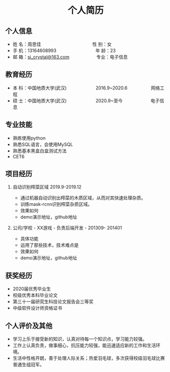 <center>
     <h1>个人简历</h1>
 </center>

## 个人信息 

* 姓 名：周思佳&emsp;&emsp;&emsp;&emsp;&emsp;&emsp;&emsp;&emsp;&emsp;&emsp;&emsp;&ensp;性 别：女  
* 手 机：13164608993&emsp;&emsp;&emsp;&emsp;&emsp;&emsp;&emsp;&emsp;&ensp; 年 龄：23
* 邮 箱：sj_crystal@163.com &emsp;&emsp;&emsp;&emsp;&emsp;&ensp; 专业：电子信息

## 教育经历

* 本 科：中国地质大学(武汉)&emsp;&emsp;&emsp;&emsp;&emsp;&emsp;&ensp;2016.9~2020.6&emsp;&emsp;&emsp;&emsp;&emsp; 网络工程       
* 硕 士：中国地质大学(武汉)&emsp;&emsp;&emsp;&emsp;&emsp;&emsp;&ensp;2020.9~至今&emsp;&emsp;&emsp;&emsp;&emsp;&emsp; 电子信息         

## 专业技能

* 熟练使用python
* 熟悉SQL语言，会使用MySQL
* 熟悉基本黑盒白盒测试方法
* CET6

## 项目经历

1. 自动识别榨菜区域 2019.9-2019.12 
    * 通过机器自动识别出榨菜的木质区域，从而对其快速处理杂质。
    * 训练mask-rcnn识别榨菜杂质区域。
    * 效果如何
    * demo演示地址，github地址 

2. 公司/学校 - XX游戏 - 负责后端开发 - 201309- 201401 
    * 具体功能 
    * 运用了那些技术，技术难点是
    * 效果如何
    * demo演示地址，github地址 

## 获奖经历
* 2020届优秀毕业生
* 校级优秀本科毕业论文
* 第三十一届研究生科技论文报告会三等奖
* 中级软件设计师资格证书

## 个人评价及其他 
* 学习上乐于接受新的知识，认真对待每一个知识点，学习能力较强。
* 工作上认真负责，做事细心，抗压能力较强，能迅速适应新的工作和生活环境。
* 生活中性格开朗，善于处理人际关系；热爱羽毛球，多次获得校级羽毛球比赛普通生组冠军。
